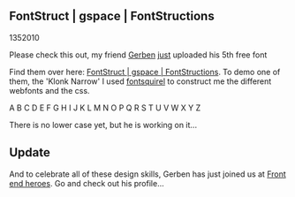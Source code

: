 <article><h1>FontStruct | gspace | FontStructions</h1><time><span class="day">13</span><span class="month">5</span><span class="year">2010</span></time><style> @font-face { 	font-family: 'KlonkNarrowRegular'; 	src: url('klonk_narrow-webfont.eot'); 	src: local('☺'), url('http://wnas.nl/fonts/klonk-narrow/klonk_narrow-webfont.woff') format('woff'), url('http://wnas.nl/fonts/klonk-narrow/klonk_narrow-webfont.ttf') format('truetype'), url('http://wnas.nl/fonts/klonk-narrow/klonk_narrow-webfont.svg#webfont375M4f7l') format('svg'); 	font-weight: normal; 	font-style: normal; } .wrapper .klonk-narrow { font-family: KlonkNarrowRegular; font-size:36px;letter-spacing:1em;line-height:2em} </style><p>Please check this out, my friend <a href="http://g-mag.nl">Gerben</a> <a href="http://twitter.com/DaDesignDoctorG/statuses/13868496324">just</a> uploaded his 5th free font</p><p>Find them over here: <a href="http://fontstruct.fontshop.com/fontstructors/gspace">FontStruct | gspace | FontStructions</a>. To demo one of them, the 'Klonk Narrow' I used <a href="http://www.fontsquirrel.com/fontface/generator">fontsquirel</a> to construct me the different webfonts and the css.</p><p class="klonk-narrow">A B C D E F G H I J K L M N O P Q R S T U V W X Y Z</p><p>There is no lower case yet, but he is working on it...</p><h2>Update</h2><p>And to celebrate all of these design skills, Gerben has just joined us at <a href="http://frontendheroes.com/#gerben">Front end heroes</a>. Go and check out his profile...</p></article>